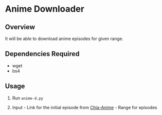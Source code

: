 # Anime Downloader

## Overview
It will be able to download anime episodes for given range.

## Dependencies Required
- wget
- bs4

## Usage  
  1. Run `anime-d.py`

  2. Input
    - Link for the initial episode from [Chia-Anime](https://www.chia-anime.tv/)
    - Range for episodes
